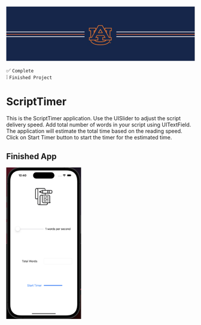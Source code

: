 ![alt text](https://github.com/ajariwala1/ScriptTimer_Completed/blob/main/Docs/banner_au.png?raw=true)


:white_check_mark: `Complete` <br/>
:grey_exclamation: `Finished Project`

# ScriptTimer

This is the ScriptTimer application.
Use the UISlider to adjust the script delivery speed. Add total number of words in your script using UITextField.
The application will estimate the total time based on the reading speed. Click on Start Timer button to start the timer for the estimated time.

## Finished App

<img src="https://github.com/ajariwala1/ScriptTimer_Completed/blob/main/Docs/scripttimer_completed.png?raw=true" width="200">
